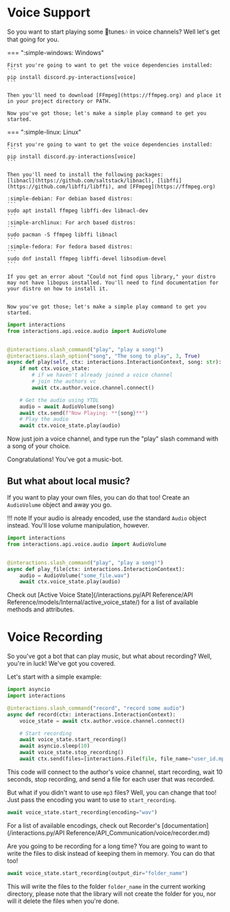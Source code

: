 # Voice Support

So you want to start playing some 🎵tunes🎶 in voice channels? Well let's get that going for you.

=== ":simple-windows: Windows"

    First you're going to want to get the voice dependencies installed:
    ```
    pip install discord.py-interactions[voice]
    ```

    Then you'll need to download [FFmpeg](https://ffmpeg.org) and place it in your project directory or PATH.

    Now you've got those; let's make a simple play command to get you started.

=== ":simple-linux: Linux"

    First you're going to want to get the voice dependencies installed:
    ```
    pip install discord.py-interactions[voice]
    ```

    Then you'll need to install the following packages:
    [libnacl](https://github.com/saltstack/libnacl), [libffi](https://github.com/libffi/libffi), and [FFmpeg](https://ffmpeg.org)

    :simple-debian: For debian based distros:
    ```
    sudo apt install ffmpeg libffi-dev libnacl-dev
    ```
    :simple-archlinux: For arch based distros:
    ```
    sudo pacman -S ffmpeg libffi libnacl
    ```
    :simple-fedora: For fedora based distros:
    ```
    sudo dnf install ffmpeg libffi-devel libsodium-devel
    ```

    If you get an error about "Could not find opus library," your distro may not have libopus installed. You'll need to find documentation for your distro on how to install it.


    Now you've got those; let's make a simple play command to get you started.

```python
import interactions
from interactions.api.voice.audio import AudioVolume


@interactions.slash_command("play", "play a song!")
@interactions.slash_option("song", "The song to play", 3, True)
async def play(self, ctx: interactions.InteractionContext, song: str):
    if not ctx.voice_state:
        # if we haven't already joined a voice channel
        # join the authors vc
        await ctx.author.voice.channel.connect()

    # Get the audio using YTDL
    audio = await AudioVolume(song)
    await ctx.send(f"Now Playing: **{song}**")
    # Play the audio
    await ctx.voice_state.play(audio)
```

Now just join a voice channel, and type run the "play" slash command with a song of your choice.

Congratulations! You've got a music-bot.

## But what about local music?

If you want to play your own files, you can do that too! Create an `AudioVolume` object and away you go.

!!! note
    If your audio is already encoded, use the standard `Audio` object instead. You'll lose volume manipulation, however.

```python
import interactions
from interactions.api.voice.audio import AudioVolume


@interactions.slash_command("play", "play a song!")
async def play_file(ctx: interactions.InteractionContext):
    audio = AudioVolume("some_file.wav")
    await ctx.voice_state.play(audio)
```

Check out [Active Voice State](/interactions.py/API Reference/API Reference/models/Internal/active_voice_state/) for a list of available methods and attributes.

# Voice Recording

So you've got a bot that can play music, but what about recording? Well, you're in luck! We've got you covered.

Let's start with a simple example:

```python
import asyncio
import interactions

@interactions.slash_command("record", "record some audio")
async def record(ctx: interactions.InteractionContext):
    voice_state = await ctx.author.voice.channel.connect()

    # Start recording
    await voice_state.start_recording()
    await asyncio.sleep(10)
    await voice_state.stop_recording()
    await ctx.send(files=[interactions.File(file, file_name="user_id.mp3") for user_id, file in voice_state.recorder.output.items()])
```
This code will connect to the author's voice channel, start recording, wait 10 seconds, stop recording, and send a file for each user that was recorded.

But what if you didn't want to use `mp3` files? Well, you can change that too! Just pass the encoding you want to use to `start_recording`.

```python
await voice_state.start_recording(encoding="wav")
```

For a list of available encodings, check out Recorder's [documentation](/interactions.py/API Reference/API_Communication/voice/recorder.md)

Are you going to be recording for a long time? You are going to want to write the files to disk instead of keeping them in memory. You can do that too!

```python
await voice_state.start_recording(output_dir="folder_name")
```
This will write the files to the folder `folder_name` in the current working directory, please note that the library will not create the folder for you, nor will it delete the files when you're done.
